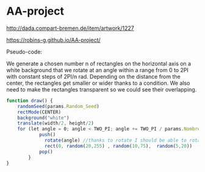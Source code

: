 # AA-project

http://dada.compart-bremen.de/item/artwork/1227

https://robins-g.github.io/AA-project/

Pseudo-code:

We generate a chosen number n of rectangles on the horizontal axis on a white background that we rotate at an angle within a range from 0 to 2PI with constant steps of 2PI/n rad. Depending on the distance from the center, the rectangles get smaller or wider thanks to a condition. We also need to make the rectangles transparent so we could see their overlapping.

```ts
function draw() {
    randomSeed(params.Random_Seed)
    rectMode(CENTER)
    background("white")
    translate(width/2, height/2)
    for (let angle = 0; angle < TWO_PI; angle += TWO_PI / params.Nombre) {
            push()
              rotate(angle) //thanks to rotate I should be able to rotate the rectangles so it matches their position from the center
              rect(0, random(20,255) , random(10,75),  random(5,20))
            pop()
        }
}
```
